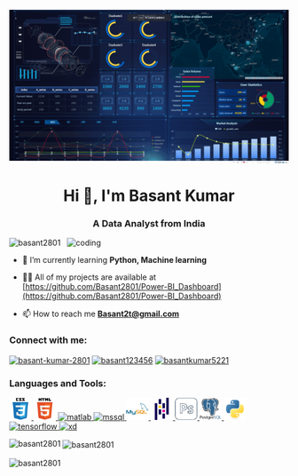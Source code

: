 ![logo](https://github.com/Basant2801/Basant2801/blob/main/Github%20Banner.png)
<h1 align="center">Hi 👋, I'm Basant Kumar</h1>
<h3 align="center">A Data Analyst from India</h3>

<img align="right" alt="coding" width="400" src="https://www.arkatechture.com/hs-fs/hubfs/Pyramid-new.gif?width=481&name=Pyramid-new.gif">

<p align="left"> <img src="https://komarev.com/ghpvc/?username=basant2801&label=Profile%20views&color=0e75b6&style=flat" alt="basant2801" /> </p>

- 🌱 I’m currently learning **Python, Machine learning**

- 👨‍💻 All of my projects are available at [https://github.com/Basant2801/Power-BI_Dashboard](https://github.com/Basant2801/Power-BI_Dashboard)

- 📫 How to reach me **Basant2t@gmail.com**

<h3 align="left">Connect with me:</h3>
<p align="left">
<a href="https://linkedin.com/in/basant-kumar-2801" target="blank"><img align="center" src="https://raw.githubusercontent.com/rahuldkjain/github-profile-readme-generator/master/src/images/icons/Social/linked-in-alt.svg" alt="basant-kumar-2801" height="30" width="40" /></a>
<a href="https://fb.com/basant123456" target="blank"><img align="center" src="https://raw.githubusercontent.com/rahuldkjain/github-profile-readme-generator/master/src/images/icons/Social/facebook.svg" alt="basant123456" height="30" width="40" /></a>
<a href="https://instagram.com/basantkumar5221" target="blank"><img align="center" src="https://raw.githubusercontent.com/rahuldkjain/github-profile-readme-generator/master/src/images/icons/Social/instagram.svg" alt="basantkumar5221" height="30" width="40" /></a>
</p>

<h3 align="left">Languages and Tools:</h3>
<p align="left"> <a href="https://www.w3schools.com/css/" target="_blank" rel="noreferrer"> <img src="https://raw.githubusercontent.com/devicons/devicon/master/icons/css3/css3-original-wordmark.svg" alt="css3" width="40" height="40"/> </a> <a href="https://www.w3.org/html/" target="_blank" rel="noreferrer"> <img src="https://raw.githubusercontent.com/devicons/devicon/master/icons/html5/html5-original-wordmark.svg" alt="html5" width="40" height="40"/> </a> <a href="https://www.mathworks.com/" target="_blank" rel="noreferrer"> <img src="https://upload.wikimedia.org/wikipedia/commons/2/21/Matlab_Logo.png" alt="matlab" width="40" height="40"/> </a> <a href="https://www.microsoft.com/en-us/sql-server" target="_blank" rel="noreferrer"> <img src="https://www.svgrepo.com/show/303229/microsoft-sql-server-logo.svg" alt="mssql" width="40" height="40"/> </a> <a href="https://www.mysql.com/" target="_blank" rel="noreferrer"> <img src="https://raw.githubusercontent.com/devicons/devicon/master/icons/mysql/mysql-original-wordmark.svg" alt="mysql" width="40" height="40"/> </a> <a href="https://pandas.pydata.org/" target="_blank" rel="noreferrer"> <img src="https://raw.githubusercontent.com/devicons/devicon/2ae2a900d2f041da66e950e4d48052658d850630/icons/pandas/pandas-original.svg" alt="pandas" width="40" height="40"/> </a> <a href="https://www.photoshop.com/en" target="_blank" rel="noreferrer"> <img src="https://raw.githubusercontent.com/devicons/devicon/master/icons/photoshop/photoshop-line.svg" alt="photoshop" width="40" height="40"/> </a> <a href="https://www.postgresql.org" target="_blank" rel="noreferrer"> <img src="https://raw.githubusercontent.com/devicons/devicon/master/icons/postgresql/postgresql-original-wordmark.svg" alt="postgresql" width="40" height="40"/> </a> <a href="https://www.python.org" target="_blank" rel="noreferrer"> <img src="https://raw.githubusercontent.com/devicons/devicon/master/icons/python/python-original.svg" alt="python" width="40" height="40"/> </a> <a href="https://www.tensorflow.org" target="_blank" rel="noreferrer"> <img src="https://www.vectorlogo.zone/logos/tensorflow/tensorflow-icon.svg" alt="tensorflow" width="40" height="40"/> </a> <a href="https://www.adobe.com/products/xd.html" target="_blank" rel="noreferrer"> <img src="https://cdn.worldvectorlogo.com/logos/adobe-xd.svg" alt="xd" width="40" height="40"/> </a> </p>

<p><img align="left" src="https://github-readme-stats.vercel.app/api/top-langs?username=basant2801&show_icons=true&locale=en&layout=compact" alt="basant2801" /></p>

<p>&nbsp;<img align="center" src="https://github-readme-stats.vercel.app/api?username=basant2801&show_icons=true&locale=en" alt="basant2801" /></p>

<p><img align="center" src="https://github-readme-streak-stats.herokuapp.com/?user=basant2801&" alt="basant2801" /></p>
